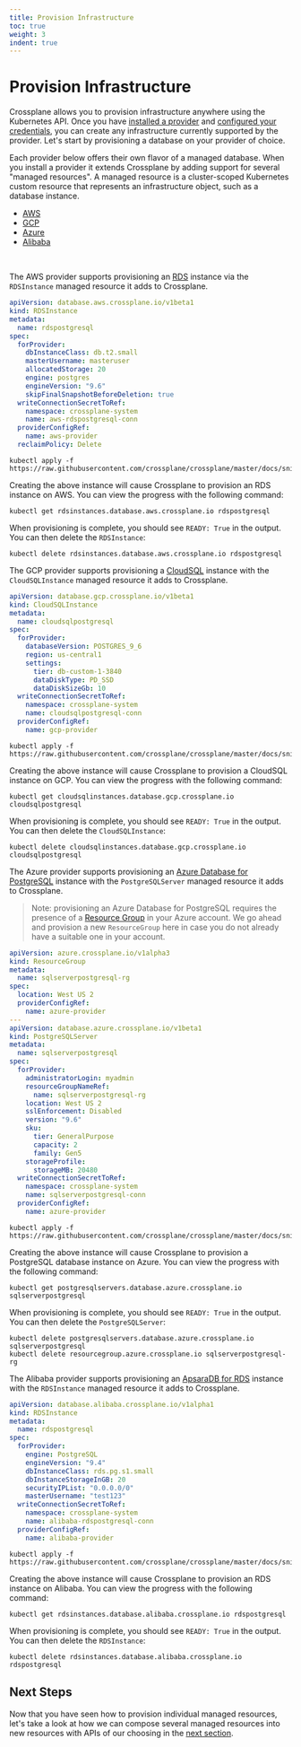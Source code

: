```yaml
---
title: Provision Infrastructure
toc: true
weight: 3
indent: true
---
```


# Provision Infrastructure

Crossplane allows you to provision infrastructure anywhere using the Kubernetes
API. Once you have [installed a provider] and [configured your credentials], you
can create any infrastructure currently supported by the provider. Let's start
by provisioning a database on your provider of choice.

Each provider below offers their own flavor of a managed database. When you
install a provider it extends Crossplane by adding support for several "managed
resources". A managed resource is a cluster-scoped Kubernetes custom resource
that represents an infrastructure object, such as a database instance.

<ul class="nav nav-tabs">
<li class="active"><a href="#aws-tab-1" data-toggle="tab">AWS</a></li>
<li><a href="#gcp-tab-1" data-toggle="tab">GCP</a></li>
<li><a href="#azure-tab-1" data-toggle="tab">Azure</a></li>
<li><a href="#alibaba-tab-1" data-toggle="tab">Alibaba</a></li>
</ul>
<br>
<div class="tab-content">
<div class="tab-pane fade in active" id="aws-tab-1" markdown="1">

The AWS provider supports provisioning an [RDS] instance via the `RDSInstance`
managed resource it adds to Crossplane.

```yaml
apiVersion: database.aws.crossplane.io/v1beta1
kind: RDSInstance
metadata:
  name: rdspostgresql
spec:
  forProvider:
    dbInstanceClass: db.t2.small
    masterUsername: masteruser
    allocatedStorage: 20
    engine: postgres
    engineVersion: "9.6"
    skipFinalSnapshotBeforeDeletion: true
  writeConnectionSecretToRef:
    namespace: crossplane-system
    name: aws-rdspostgresql-conn
  providerConfigRef:
    name: aws-provider
  reclaimPolicy: Delete
```

```console
kubectl apply -f https://raw.githubusercontent.com/crossplane/crossplane/master/docs/snippets/provision/aws.yaml
```

Creating the above instance will cause Crossplane to provision an RDS instance
on AWS. You can view the progress with the following command:

```console
kubectl get rdsinstances.database.aws.crossplane.io rdspostgresql
```

When provisioning is complete, you should see `READY: True` in the output. You
can then delete the `RDSInstance`:

```console
kubectl delete rdsinstances.database.aws.crossplane.io rdspostgresql
```

</div>
<div class="tab-pane fade" id="gcp-tab-1" markdown="1">

The GCP provider supports provisioning a [CloudSQL] instance with the
`CloudSQLInstance` managed resource it adds to Crossplane.

```yaml
apiVersion: database.gcp.crossplane.io/v1beta1
kind: CloudSQLInstance
metadata:
  name: cloudsqlpostgresql
spec:
  forProvider:
    databaseVersion: POSTGRES_9_6
    region: us-central1
    settings:
      tier: db-custom-1-3840
      dataDiskType: PD_SSD
      dataDiskSizeGb: 10
  writeConnectionSecretToRef:
    namespace: crossplane-system
    name: cloudsqlpostgresql-conn
  providerConfigRef:
    name: gcp-provider
```

```console
kubectl apply -f https://raw.githubusercontent.com/crossplane/crossplane/master/docs/snippets/provision/gcp.yaml
```

Creating the above instance will cause Crossplane to provision a CloudSQL
instance on GCP. You can view the progress with the following command:

```console
kubectl get cloudsqlinstances.database.gcp.crossplane.io cloudsqlpostgresql
```

When provisioning is complete, you should see `READY: True` in the output. You
can then delete the `CloudSQLInstance`:

```console
kubectl delete cloudsqlinstances.database.gcp.crossplane.io cloudsqlpostgresql
```

</div>
<div class="tab-pane fade" id="azure-tab-1" markdown="1">

The Azure provider supports provisioning an [Azure Database for PostgreSQL]
instance with the `PostgreSQLServer` managed resource it adds to Crossplane.

> Note: provisioning an Azure Database for PostgreSQL requires the presence of a
> [Resource Group] in your Azure account. We go ahead and provision a new
> `ResourceGroup` here in case you do not already have a suitable one in your
> account.

```yaml
apiVersion: azure.crossplane.io/v1alpha3
kind: ResourceGroup
metadata:
  name: sqlserverpostgresql-rg
spec:
  location: West US 2
  providerConfigRef:
    name: azure-provider
---
apiVersion: database.azure.crossplane.io/v1beta1
kind: PostgreSQLServer
metadata:
  name: sqlserverpostgresql
spec:
  forProvider:
    administratorLogin: myadmin
    resourceGroupNameRef:
      name: sqlserverpostgresql-rg
    location: West US 2
    sslEnforcement: Disabled
    version: "9.6"
    sku:
      tier: GeneralPurpose
      capacity: 2
      family: Gen5
    storageProfile:
      storageMB: 20480
  writeConnectionSecretToRef:
    namespace: crossplane-system
    name: sqlserverpostgresql-conn
  providerConfigRef:
    name: azure-provider
```

```console
kubectl apply -f https://raw.githubusercontent.com/crossplane/crossplane/master/docs/snippets/provision/azure.yaml
```

Creating the above instance will cause Crossplane to provision a PostgreSQL
database instance on Azure. You can view the progress with the following
command:

```console
kubectl get postgresqlservers.database.azure.crossplane.io sqlserverpostgresql
```

When provisioning is complete, you should see `READY: True` in the output. You
can then delete the `PostgreSQLServer`:

```console
kubectl delete postgresqlservers.database.azure.crossplane.io sqlserverpostgresql
kubectl delete resourcegroup.azure.crossplane.io sqlserverpostgresql-rg
```

</div>
<div class="tab-pane fade" id="alibaba-tab-1" markdown="1">

The Alibaba provider supports provisioning an [ApsaraDB for RDS] instance with
the `RDSInstance` managed resource it adds to Crossplane.

```yaml
apiVersion: database.alibaba.crossplane.io/v1alpha1
kind: RDSInstance
metadata:
  name: rdspostgresql
spec:
  forProvider:
    engine: PostgreSQL
    engineVersion: "9.4"
    dbInstanceClass: rds.pg.s1.small
    dbInstanceStorageInGB: 20
    securityIPList: "0.0.0.0/0"
    masterUsername: "test123"
  writeConnectionSecretToRef:
    namespace: crossplane-system
    name: alibaba-rdspostgresql-conn
  providerConfigRef:
    name: alibaba-provider
```

```console
kubectl apply -f https://raw.githubusercontent.com/crossplane/crossplane/master/docs/snippets/provision/alibaba.yaml
```

Creating the above instance will cause Crossplane to provision an RDS instance
on Alibaba. You can view the progress with the following command:

```console
kubectl get rdsinstances.database.alibaba.crossplane.io rdspostgresql
```

When provisioning is complete, you should see `READY: True` in the output. You
can then delete the `RDSInstance`:

```console
kubectl delete rdsinstances.database.alibaba.crossplane.io rdspostgresql
```

</div>
</div>

## Next Steps

Now that you have seen how to provision individual managed resources, let's take
a look at how we can compose several managed resources into new resources with
APIs of our choosing in the [next section].

<!-- Named Links -->

[installed a provider]: install-configure.md
[configured your credentials]: install-configure.md
[RDS]: https://aws.amazon.com/rds/
[CloudSQL]: https://cloud.google.com/sql
[Azure Database for PostgreSQL]: https://azure.microsoft.com/en-us/services/postgresql/
[Resource Group]: https://docs.microsoft.com/en-us/azure/azure-resource-manager/management/manage-resource-groups-portal#what-is-a-resource-group
[ApsaraDB for RDS]: https://www.alibabacloud.com/product/apsaradb-for-rds-postgresql
[next section]: compose-infrastructure.md
